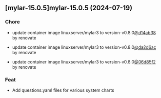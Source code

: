 

## [mylar-15.0.5]mylar-15.0.5 (2024-07-19)

### Chore



- update container image linuxserver/mylar3 to version-v0.8.0[@d14ab38](https://github.com/d14ab38) by renovate

- update container image linuxserver/mylar3 to version-v0.8.0[@da2d6ac](https://github.com/da2d6ac) by renovate

- update container image linuxserver/mylar3 to version-v0.8.0[@06d85f2](https://github.com/06d85f2) by renovate

### Feat



- Add questions.yaml files for various system charts